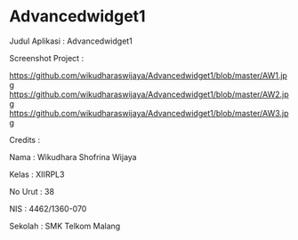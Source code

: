 # Advancedwidget1

Judul Aplikasi : Advancedwidget1

Screenshot Project :

 https://github.com/wikudharaswijaya/Advancedwidget1/blob/master/AW1.jpg
 https://github.com/wikudharaswijaya/Advancedwidget1/blob/master/AW2.jpg
 https://github.com/wikudharaswijaya/Advancedwidget1/blob/master/AW3.jpg
 
 Credits :
 
 Nama : Wikudhara Shofrina Wijaya 
 
 Kelas : XIIRPL3 
 
 No Urut : 38 
 
 NIS : 4462/1360-070 
 
 Sekolah : SMK Telkom Malang
